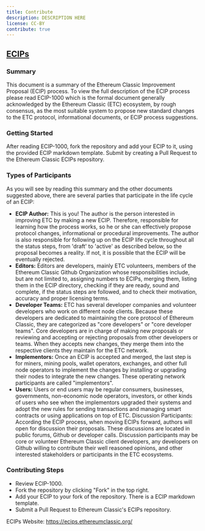 ```yaml
---
title: Contribute
description: DESCRIPTION HERE
license: CC-BY
contribute: true
---
```


## [ECIPs](https://ecips.ethereumclassic.org/)

### Summary

This document is a summary of the Ethereum Classic Improvement Proposal (ECIP) process. To view the full description of the ECIP process please read ECIP-1000 which is the formal document generally acknowledged by the Ethereum Classic (ETC) ecosystem, by rough consensus, as the most suitable system to propose new standard changes to the ETC protocol, informational documents, or ECIP process suggestions.
### Getting Started

After reading ECIP-1000, fork the repository and add your ECIP to it, using the provided ECIP markdown template. Submit by creating a Pull Request to the Ethereum Classic ECIPs repository.

### Types of Participants

As you will see by reading this summary and the other documents suggested above, there are several parties that participate in the life cycle of an ECIP:

* **ECIP Author:** This is you! The author is the person interested in improving ETC by making a new ECIP. Therefore, responsible for learning how the process works, so he or she can effectively propose protocol changes, informational or procedural improvements. The author is also responsible for following up on the ECIP life cycle throughout all the status steps, from 'draft' to 'active' as described below, so the proposal becomes a reality. If not, it is possible that the ECIP will be eventually rejected.
* **Editors:** Editors are developers, mainly ETC volunteers, members of the Ethereum Classic Github Organization whose responsibilities include, but are not limited to, assigning numbers to ECIPs, merging them, listing them in the ECIP directory, checking if they are ready, sound and complete, if the status steps are followed, and to check their motivation, accuracy and proper licensing terms.
* **Developer Teams:** ETC has several developer companies and volunteer developers who work on different node clients. Because these developers are dedicated to maintaining the core protocol of Ethereum Classic, they are categorized as "core developers" or "core developer teams". Core developers are in charge of making new proposals or reviewing and accepting or rejecting proposals from other developers or teams. When they accepts new changes, they merge them into the respective clients they maintain for the ETC network.
* **Implementors:** Once an ECIP is accepted and merged, the last step is for miners, mining pools, wallet operators, exchanges, and other full node operators to implement the changes by installing or upgrading their nodes to integrate the new changes. These operating network participants are called "implementors".
* **Users:** Users or end users may be regular consumers, businesses, governments, non-economic node operators, investors, or other kinds of users who see when the implementors upgraded their systems and adopt the new rules for sending transactions and managing smart contracts or using applications on top of ETC.
Discussion Participants: According the ECIP process, when moving ECIPs forward, authors will open for discussion their proposals. These discussions are located in public forums, Github or developer calls. Discussion participants may be core or volunteer Ethereum Classic client developers, any developers on Github willing to contribute their well reasoned opinions, and other interested stakeholders or participants in the ETC ecosystems.

### Contributing Steps

* Review ECIP-1000.
* Fork the repository by clicking "Fork" in the top right.
* Add your ECIP to your fork of the repository. There is a ECIP markdown template.
* Submit a Pull Request to Ethereum Classic's ECIPs repository.

ECIPs Website: https://ecips.ethereumclassic.org/
